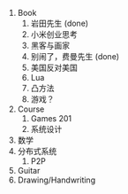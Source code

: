 1. Book
	1. 岩田先生  (done)
	2. 小米创业思考
	3. 黑客与画家
	4. 别闹了，费曼先生 (done)
	5. 美国反对美国
	6. Lua
	7. 凸方法
	8. 游戏？
2. Course
	1. Games 201
	2. 系统设计
3. 数学
4. 分布式系统
	1. P2P
5. Guitar
6. Drawing/Handwriting
